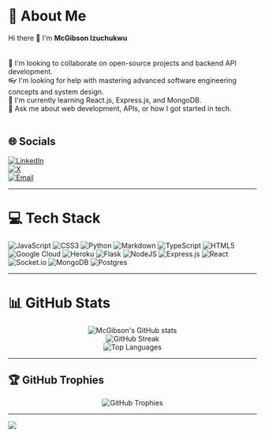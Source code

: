# 💫 About Me
Hi there 👋 I'm **McGibson Izuchukwu**  
<br>  
🤝 I'm looking to collaborate on open-source projects and backend API development.  
👓 I'm looking for help with mastering advanced software engineering concepts and system design.  
🌱 I'm currently learning React.js, Express.js, and MongoDB.  
💬 Ask me about web development, APIs, or how I got started in tech.  
<br>

## 🌐 Socials
[![LinkedIn](https://img.shields.io/badge/LinkedIn-%230077B5.svg?logo=linkedin&logoColor=white)](https://linkedin.com/in/mcgibson-izuchukwu-ba09a5311)  
[![X](https://img.shields.io/badge/X-black.svg?logo=X&logoColor=white)](https://x.com/McGibson799)  
[![Email](https://img.shields.io/badge/Email-D14836?logo=gmail&logoColor=white)](mailto:mcgibsononyekachukwu@gmail.com)  

---

# 💻 Tech Stack
![JavaScript](https://img.shields.io/badge/javascript-%23323330.svg?style=for-the-badge&logo=javascript&logoColor=%23F7DF1E) 
![CSS3](https://img.shields.io/badge/css3-%231572B6.svg?style=for-the-badge&logo=css3&logoColor=white) 
![Python](https://img.shields.io/badge/python-3670A0?style=for-the-badge&logo=python&logoColor=ffdd54) 
![Markdown](https://img.shields.io/badge/markdown-%23000000.svg?style=for-the-badge&logo=markdown&logoColor=white) 
![TypeScript](https://img.shields.io/badge/typescript-%23007ACC.svg?style=for-the-badge&logo=typescript&logoColor=white) 
![HTML5](https://img.shields.io/badge/html5-%23E34F26.svg?style=for-the-badge&logo=html5&logoColor=white) 
![Google Cloud](https://img.shields.io/badge/GoogleCloud-%234285F4.svg?style=for-the-badge&logo=google-cloud&logoColor=white) 
![Heroku](https://img.shields.io/badge/heroku-%23430098.svg?style=for-the-badge&logo=heroku&logoColor=white) 
![Flask](https://img.shields.io/badge/flask-%23000.svg?style=for-the-badge&logo=flask&logoColor=white) 
![NodeJS](https://img.shields.io/badge/node.js-6DA55F?style=for-the-badge&logo=node.js&logoColor=white) 
![Express.js](https://img.shields.io/badge/express.js-%23404d59.svg?style=for-the-badge&logo=express&logoColor=%2361DAFB) 
![React](https://img.shields.io/badge/react-%2320232a.svg?style=for-the-badge&logo=react&logoColor=%2361DAFB) 
![Socket.io](https://img.shields.io/badge/Socket.io-black?style=for-the-badge&logo=socket.io&badgeColor=010101) 
![MongoDB](https://img.shields.io/badge/MongoDB-%234ea94b.svg?style=for-the-badge&logo=mongodb&logoColor=white) 
![Postgres](https://img.shields.io/badge/postgres-%23316192.svg?style=for-the-badge&logo=postgresql&logoColor=white)

---

# 📊 GitHub Stats
<div align="center">

![McGibson's GitHub stats](https://github-readme-stats.vercel.app/api?username=izuchukwuMcGibson&theme=dark&hide_border=false&include_all_commits=true&count_private=true)  
![GitHub Streak](https://nirzak-streak-stats.vercel.app/?user=izuchukwuMcGibson&theme=dark&hide_border=false)  
![Top Languages](https://github-readme-stats.vercel.app/api/top-langs/?username=izuchukwuMcGibson&theme=dark&hide_border=false&include_all_commits=true&count_private=true&layout=compact)

</div>

---

## 🏆 GitHub Trophies
<div align="center">

![GitHub Trophies](https://github-profile-trophy.vercel.app/?username=izuchukwuMcGibson&theme=radical&no-frame=false&no-bg=true&margin-w=4)

</div>

---

[![](https://visitcount.itsvg.in/api?id=izuchukwuMcGibson&icon=0&color=1)](https://visitcount.itsvg.in)

<!-- Proudly created with GPRM ( https://gprm.itsvg.in ) -->
